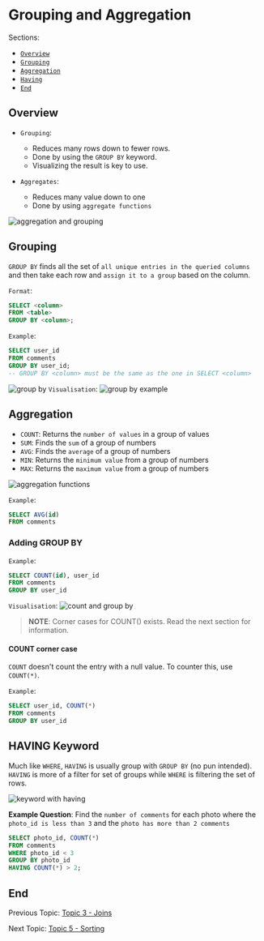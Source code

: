 # Grouping and Aggregation

Sections:

- [`Overview`](#overview)
- [`Grouping`](#grouping)
- [`Aggregation`](#aggregation)
- [`Having`](#having-keyword)
- [`End`](#end)

## Overview

- `Grouping`:
  - Reduces many rows down to fewer rows.
  - Done by using the `GROUP BY` keyword.
  - Visualizing the result is key to use.

- `Aggregates`:
  - Reduces many value down to one
  - Done by using `aggregate functions`

![aggregation and grouping](images/aggregation_and_grouping.png)

## Grouping

`GROUP BY` finds all the set of `all unique entries in the queried columns` and then take each row and `assign it to a group` based on the column.

`Format`:

```SQL
SELECT <column>
FROM <table>
GROUP BY <column>;
```

`Example`:

```SQL
SELECT user_id
FROM comments
GROUP BY user_id;
-- GROUP BY <column> must be the same as the one in SELECT <column>
```

![group by](images/group_by.png)
`Visualisation`:
![group by example](images/group_by_example.png)

## Aggregation

- `COUNT`: Returns the `number of values` in a group of values
- `SUM`: Finds the `sum` of a group of numbers
- `AVG`: Finds the `average` of a group of numbers
- `MIN`: Returns the `minimum value` from a group of numbers
- `MAX`: Returns the `maximum value` from a group of numbers

![aggregation functions](images/aggregate_functions.png)

`Example`:

```SQL
SELECT AVG(id)
FROM comments
```

### Adding GROUP BY

`Example`:

```SQL
SELECT COUNT(id), user_id
FROM comments
GROUP BY user_id
```

`Visualisation`:
![count and group by](images/count_and_group_by.png)

> **NOTE**: Corner cases for COUNT() exists. Read the next section for information.

#### COUNT corner case

`COUNT` doesn't count the entry with a null value. To counter this, use `COUNT(*)`.

`Example`:

```SQL
SELECT user_id, COUNT(*)
FROM comments
GROUP BY user_id
```

## HAVING Keyword

Much like `WHERE`, `HAVING` is usually group with `GROUP BY` (no pun intended). `HAVING` is more of a filter for set of groups while `WHERE` is filtering the set of rows.

![keyword with having](images/keyword_specific_order.png)

**Example Question**:
Find the `number of comments` for each photo where the `photo_id is less than 3` and the `photo has more than 2 comments`

```SQL
SELECT photo_id, COUNT(*)
FROM comments
WHERE photo_id < 3
GROUP BY photo_id
HAVING COUNT(*) > 2;
```

## End

Previous Topic: [Topic 3 - Joins](3-Joins.md)

Next Topic: [Topic 5 - Sorting](5-Sorting.md)

